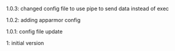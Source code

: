1.0.3: changed config file to use pipe to send data instead of exec

1.0.2: adding apparmor config

1.0.1: config file update

1: initial version
